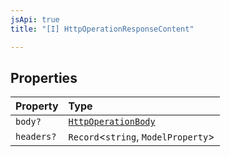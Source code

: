 ```yaml
---
jsApi: true
title: "[I] HttpOperationResponseContent"

---
```

## Properties

| Property | Type |
| :------ | :------ |
| `body?` | [`HttpOperationBody`](HttpOperationBody.md) |
| `headers?` | `Record`<`string`, `ModelProperty`\> |
